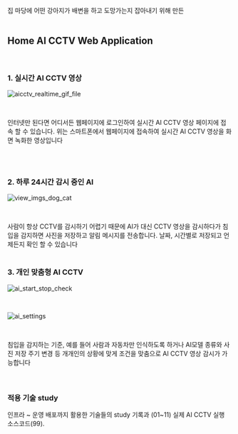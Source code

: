집 마당에 어떤 강아지가 배변을 하고 도망가는지 잡아내기 위해 만든  
<br>

## Home AI CCTV Web Application  
<br>

### 1. 실시간 AI CCTV 영상

![aicctv_realtime_gif_file](https://github.com/Kyle719/ai-cctv/assets/64996393/88e2d3f5-09b2-44a0-9c92-05f43e1e4fc0)

<br>

인터넷만 된다면 어디서든 웹페이지에 로그인하여 실시간 AI CCTV 영상 페이지에 접속 할 수 있습니다. 위는 스마트폰에서 웹페이지에 접속하여 실시간 AI CCTV 영상을 화면 녹화한 영상입니다

<br>
<br>

### 2. 하루 24시간 감시 중인 AI 

![view_imgs_dog_cat](https://github.com/Kyle719/ai-cctv/assets/64996393/febd5bec-2759-4c7b-baef-2e97d86bf839)

<br>

사람이 항상 CCTV를 감시하기 어렵기 때문에 AI가 대신 CCTV 영상을 감시하다가 침입을 감지하면 사진을 저장하고 알림 메시지를 전송합니다. 날짜, 시간별로 저장되고 언제든지 확인 할 수 있습니다
<br>
<br>


### 3. 개인 맞춤형 AI CCTV

![ai_start_stop_check](https://github.com/Kyle719/ai-cctv/assets/64996393/943ff7f6-509e-4b6c-97ba-dadaef0c203d)


<br>

![ai_settings](https://github.com/Kyle719/ai-cctv/assets/64996393/b6696086-451a-4747-ab35-c43d524cc11f)

<br>

침입을 감지하는 기준, 예를 들어 사람과 자동차만 인식하도록 하거나 AI모델 종류와 사진 저장 주기 변경 등 개개인의 상황에 맞게 조건을 맞춤으로 AI CCTV 영상 감시가 가능합니다
<br>
<br>
<br>


### 적용 기술 study

인프라 ~ 운영 배포까지 활용한 기술들의 study 기록과 (01~11) 실제 AI CCTV 실행 소스코드(99).
<br>
<br>








